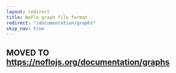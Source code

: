 ```yaml
---
layout: redirect
title: NoFlo graph file format
redirect: "/documentation/graphs"
skip_nav: true
---
```

## MOVED TO <https://noflojs.org/documentation/graphs>
